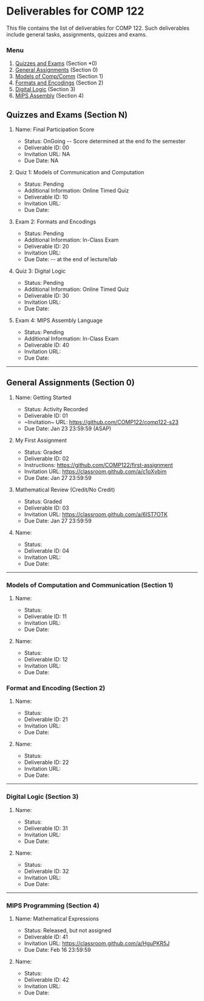 # Deliverables for COMP 122

This file contains the list of deliverables for COMP 122. Such deliverables include general tasks, assignments, quizzes and exams.

### Menu
1. [Quizzes and Exams](#quizzes) (Section *0)
1. [General Assignments](#general) (Section 0)
1. [Models of Comp/Comm](#models) (Section 1)
1. [Formats and Encodings](#formats) (Section 2)
1. [Digital Logic](#digital) (Section 3)
1. [MIPS Assembly](#mips) (Section 4)

<h2 id="quizzes">Quizzes and Exams (Section N)</h2>

1. Name: Final Participation Score
   - Status: OnGoing -- Score determined at the end fo the semester
   - Deliverable ID: 00
   - Invitation URL: NA
   - Due Date: NA


1. Quiz 1: Models of Communication and Computation
   - Status: Pending
   - Additional Information: Online Timed Quiz
   - Deliverable ID: 10
   - Invitation URL: 
   - Due Date: 
 

1. Exam 2: Formats and Encodings
   - Status: Pending
   - Additional Information:  In-Class Exam
   - Deliverable ID: 20
   - Invitation URL:
   - Due Date:   -- at the end of lecture/lab

1. Quiz 3: Digital Logic
   - Status: Pending
   - Additional Information: Online Timed Quiz
   - Deliverable ID: 30
   - Invitation URL: 
   - Due Date: 

1. Exam 4: MIPS Assembly Language
   - Status: Pending
   - Additional Information: In-Class Exam
   - Deliverable ID: 40
   - Invitation URL: 
   - Due Date: 


---
<h2 id="general">General Assignments (Section 0)</h2>


1. Name: Getting Started
   - Status: Activity Recorded
   - Deliverable ID: 01
   - ~Invitation~ URL: https://github.com/COMP122/comp122-s23
   - Due Date: Jan 23 23:59:59 (ASAP)

1. My First Assignment
   - Status: Graded
   - Deliverable ID: 02
   - Instructions: https://github.com/COMP122/first-assignment
   - Invitation URL: https://classroom.github.com/a/c1oXvbim
   - Due Date: Jan 27 23:59:59

1. Mathematical Review (Credit/No Credit)
   - Status: Graded
   - Deliverable ID: 03
   - Invitation URL: https://classroom.github.com/a/6lST7OTK
   - Due Date: Jan 27 23:59:59

1. Name: 
   - Status: 
   - Deliverable ID: 04
   - Invitation URL: 
   - Due Date: 



---

<h3 id="models">Models of Computation and Communication (Section 1)</h3>

1. Name: 
   - Status: 
   - Deliverable ID: 11
   - Invitation URL: 
   - Due Date: 

1. Name: 
   - Status: 
   - Deliverable ID: 12
   - Invitation URL: 
   - Due Date: 


<h3 id="format">Format and Encoding (Section 2)</h3>

1. Name: 
   - Status: 
   - Deliverable ID: 21
   - Invitation URL: 
   - Due Date: 

1. Name: 
   - Status: 
   - Deliverable ID: 22
   - Invitation URL: 
   - Due Date: 
  
---
<h3 id="digital">Digital Logic (Section 3)</h3>

1. Name: 
   - Status: 
   - Deliverable ID: 31
   - Invitation URL: 
   - Due Date: 

1. Name: 
   - Status: 
   - Deliverable ID: 32
   - Invitation URL: 
   - Due Date: 


---
<h3 id="mips">MIPS Programming (Section 4)</h3>

1. Name: Mathematical Expressions
   - Status: Released, but not assigned
   - Deliverable ID: 41
   - Invitation URL: https://classroom.github.com/a/HguPKR5J
   - Due Date: Feb 16 23:59:59

1. Name: 
   - Status: 
   - Deliverable ID: 42
   - Invitation URL: 
   - Due Date: 


